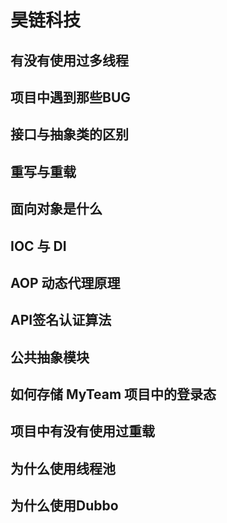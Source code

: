 # 昊链科技



## 有没有使用过多线程



## 项目中遇到那些BUG



## 接口与抽象类的区别





## 重写与重载





## 面向对象是什么





## IOC 与 DI





## AOP 动态代理原理





## API签名认证算法





## 公共抽象模块





## 如何存储 MyTeam 项目中的登录态







## 项目中有没有使用过重载





## 为什么使用线程池





## 为什么使用Dubbo













